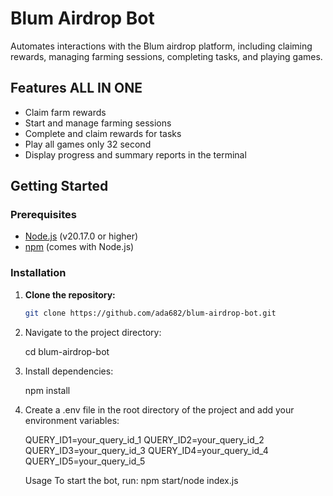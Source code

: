 # Blum Airdrop Bot

Automates interactions with the Blum airdrop platform, including claiming rewards, managing farming sessions, completing tasks, and playing games.

## Features ALL IN ONE

- Claim farm rewards
- Start and manage farming sessions
- Complete and claim rewards for tasks
- Play all games only 32 second
- Display progress and summary reports in the terminal

## Getting Started

### Prerequisites

- [Node.js](https://nodejs.org/) (v20.17.0 or higher)
- [npm](https://www.npmjs.com/) (comes with Node.js)

### Installation

1. **Clone the repository:**

   ```bash
   git clone https://github.com/ada682/blum-airdrop-bot.git

2. Navigate to the project directory:

   cd blum-airdrop-bot

3. Install dependencies:

   npm install

4. Create a .env file in the root directory of the project and add your environment variables:

   QUERY_ID1=your_query_id_1
   QUERY_ID2=your_query_id_2
   QUERY_ID3=your_query_id_3
   QUERY_ID4=your_query_id_4
   QUERY_ID5=your_query_id_5

   Usage
To start the bot, run:
npm start/node index.js


